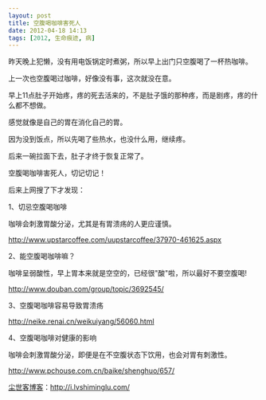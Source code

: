 ```yaml
---
layout: post
title: 空腹喝咖啡害死人
date: 2012-04-18 14:13
tags: [2012, 生命痕迹, 病]
---
```

昨天晚上犯懒，没有用电饭锅定时煮粥，所以早上出门只空腹喝了一杯热咖啡。

上一次也空腹喝过咖啡，好像没有事，这次就没在意。

早上11点肚子开始疼，疼的死去活来的，不是肚子饿的那种疼，而是剧疼，疼的什么都不想做。

感觉就像是自己的胃在消化自己的胃。

因为没到饭点，所以先喝了些热水，也没什么用，继续疼。

后来一碗拉面下去，肚子才终于恢复正常了。

空腹喝咖啡害死人，切记切记！

后来上网搜了下才发现：

1、切忌空腹喝咖啡

咖啡会刺激胃酸分泌，尤其是有胃溃疡的人更应谨慎。

<a href="http://www.upstarcoffee.com/uupstarcoffee/37970-461625.aspx" target="_blank">http://www.upstarcoffee.com/uupstarcoffee/37970-461625.aspx</a>

2、能空腹喝咖啡嘛？

咖啡呈弱酸性，早上胃本来就是空空的，已经很"酸"啦，所以最好不要空腹喝!

<a href="http://www.douban.com/group/topic/3692545/" target="_blank">http://www.douban.com/group/topic/3692545/</a>

3、空腹喝咖啡容易导致胃溃疡

<a href="http://neike.renai.cn/weikuiyang/56060.html" target="_blank">http://neike.renai.cn/weikuiyang/56060.html</a>

4、空腹喝咖啡对健康的影响

咖啡会刺激胃酸分泌，即便是在不空腹状态下饮用，也会对胃有刺激性。

<a href="http://www.pchouse.com.cn/baike/shenghuo/657/" target="_blank">http://www.pchouse.com.cn/baike/shenghuo/657/</a>

<a href="http://i.lvshiminglu.com/">尘世客博客</a>：<a href="http://i.lvshiminglu.com/">http://i.lvshiminglu.com/</a>


